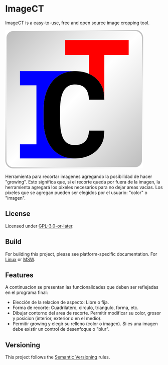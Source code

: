 # ImageCT

ImageCT is a easy-to-use, free and open source image cropping tool.

![logo](/images/ict-logo.svg)

Herramienta para recortar imagenes agregando la posibilidad de hacer "growing". Esto significa que, si el recorte queda por fuera de la imagen, la herramienta agregará los pixeles necesarios para no dejar areas vacías. Los pixeles que se agregan pueden ser elegidos por el usuario: "color" o "imagen".

## License

Licensed under [GPL-3.0-or-later](/docs/COPYING).

## Build

For building this project, please see platform-specific documentation. For [Linux](/docs/linux-build.txt) or [MSW](/docs/msw-build.txt).

## Features

A continuacion se presentan las funcionalidades que deben ser reflejadas en el programa final:

- Elección de la relacion de aspecto: Libre o fija.
- Forma de recorte: Cuadrilatero, circulo, triangulo, forma, etc.
- Dibujar contorno del area de recorte. Permitir modificar su color, grosor y posicion (interior, exterior o en el medio).
- Permitir growing y elegir su relleno (color o imagen). Si es una imagen debe existir un control de desenfoque o "blur".

## Versioning

This project follows the [Semantic Versioning](https://semver.org/) rules.
